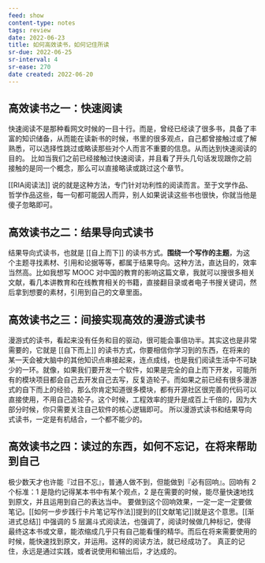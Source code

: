 ```yaml
---
feed: show
content-type: notes
tags: review
date: 2022-06-23
title: 如何高效读书，如何记住所读
sr-due: 2022-06-25
sr-interval: 4
sr-ease: 270
date created: 2022-06-20
---
```


## 高效读书之一：快速阅读

快速阅读不是那种看网文时候的一目十行。而是，曾经已经读了很多书，具备了丰富的知识储备，从而能在读新书的时候，书里的很多观点，自己都曾接触过或了解熟悉，可以选择性跳过或略读那些对个人而言不重要的信息。从而达到快速阅读的目的。
比如当我们之前已经接触过快速阅读，并且看了开头几句话发现跟你之前接触的是同一个概念，那么可以直接略读或跳过这个章节。

[[RIA阅读法]] 说的就是这种方法，专门针对功利性的阅读而言。至于文学作品、哲学作品这些，每一句都可能因人而异，别人如果说读这些书也很快，你就当他是傻子忽略即可。

## 高效读书之二：结果导向式读书

结果导向式读书，也就是 [[自上而下]] 的读书方式。**围绕一个写作的主题**，为这个主题寻找素材、引用和论据等等，都属于结果导向。这种方法，直达目的，效率当然高。比如我想写 MOOC 对中国的教育的影响这篇文章，我就可以搜很多相关文献，看几本讲教育和在线教育相关的书籍，直接翻目录或者电子书搜关键词，然后拿到想要的素材，引用到自己的文章里面。

## 高效读书之三：间接实现高效的漫游式读书

漫游式的读书，看起来没有任务和目的驱动，很可能会事倍功半。其实这也是非常需要的，它就是 [[自下而上]] 的读书方式，你要相信你学习到的东西，在将来的某一天会被大脑中的其他知识点串接起来，连点成线，也是我们阅读生活中不可缺少的一环。就像，如果我们要开发一个软件，如果是完全的自上而下开发，可能所有的模块项目都会自己去开发自己去写，反复造轮子。而如果之前已经有很多漫游式的自下而上的经验，那么你肯定知道很多模块，都有开源社区很完善的代码可以直接使用，不用自己造轮子。这个时候，工程效率的提升是成百上千倍的，因为大部分时候，你只需要关注自己软件的核心逻辑即可。
所以漫游式读书和结果导向式读书，一定是有机结合，一个都不能少的。

## 高效读书之四：读过的东西，如何不忘记，在将来帮助到自己

极少数天才也许能『过目不忘』，普通人做不到，但能做到『必有回响』。回响有 2 个标准：1 是隐约记得某本书中有某个观点，2 是在需要的时候，能尽量快速地找到原文，并且运用到自己的表达当中。
要做到这个回响效果，一定一定一定要做笔记。[[如何一步步践行卡片笔记写作法]]提到的[[文献笔记]]就是这个意思。[[渐进式总结]] 中强调的 5 层漏斗式阅读法，也强调了，阅读时候做几种标记，使得最终这本书或文章，能浓缩成几乎只有自己能看懂的精华。而后在将来需要使用的时候，能快速找到原文，并运用。这样的阅读方法，就已经成功了。
真正的记住，永远是通过实践，或者说使用和输出后，才达成的。
